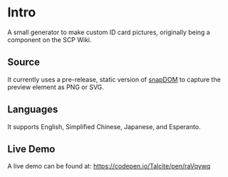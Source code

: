 # Intro
A small generator to make custom ID card pictures, originally being a component on the SCP Wiki.

## Source

It currently uses a pre-release, static version of [snapDOM](https://github.com/zumerlab/snapdom) to capture the preview element as PNG or SVG.

## Languages

It supports English, Simplified Chinese, Japanese, and Esperanto.

## Live Demo

A live demo can be found at: https://codepen.io/Talcite/pen/raVqywq
